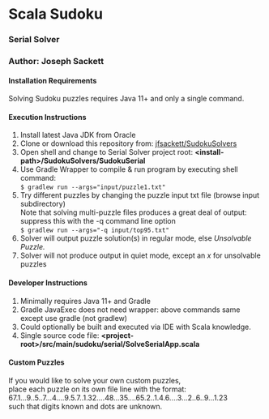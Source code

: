 # Scala Sudoku
### Serial Solver
### Author: Joseph Sackett

#### Installation Requirements
Solving Sudoku puzzles requires Java 11+ and only a single command.  

#### Execution Instructions
1. Install latest Java JDK from Oracle
2. Clone or download this repository from: [jfsackett/SudokuSolvers](https://github.com/jfsackett/SudokuSolvers)
3. Open shell and change to Serial Solver project root: **&lt;install-path&gt;/SudokuSolvers/SudokuSerial**
4. Use Gradle Wrapper to compile & run program by executing shell command:  
   `$ gradlew run --args="input/puzzle1.txt"`
5. Try different puzzles by changing the puzzle input txt file (browse input subdirectory)  
   Note that solving multi-puzzle files produces a great deal of output: suppress this with the -q command line option  
   `$ gradlew run --args="-q input/top95.txt"`
6. Solver will output puzzle solution(s) in regular mode, else *Unsolvable Puzzle.*  
7. Solver will not produce output in quiet mode, except an *x* for unsolvable puzzles

#### Developer Instructions
1. Minimally requires Java 11+ and Gradle  
2. Gradle JavaExec does not need wrapper: above commands same except use gradle (not gradlew) 
3. Could optionally be built and executed via IDE with Scala knowledge.
4. Single source code file: **&lt;project-root&gt;/src/main/sudoku/serial/SolveSerialApp.scala**

#### Custom Puzzles
If you would like to solve your own custom puzzles,  
place each puzzle on its own file line with the format:  
67.1...9..5..7...4....9.5.7..1.32....48...35....65.2..1.4.6....3...2..6..9...1.23  
such that digits known and dots are unknown.
